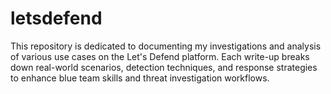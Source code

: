 # letsdefend
This repository is dedicated to documenting my investigations and analysis of various use cases on the Let's Defend platform. Each write-up breaks down real-world scenarios, detection techniques, and response strategies to enhance blue team skills and threat investigation workflows.
